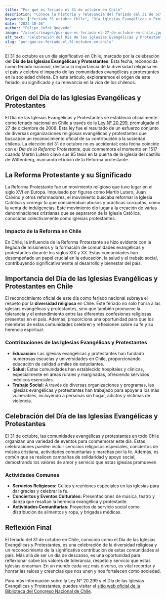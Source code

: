 ```yaml
---
title: "Por qué es feriado el 31 de octubre en Chile"
description: "Conoce la historia y relevancia del feriado del 31 de octubre en Chile, Día de las Iglesias Evangélicas y Protestantes, y cómo esta fecha celebra la diversidad religiosa y el impacto de estas comunidades en el país."
keywords: ["feriado 31 octubre Chile", "Día Iglesias Evangélicas y Protestantes Chile", "feriado religioso Chile", "por qué es feriado 31 octubre"]
date: "2024-10-26"
author: "Felipe Jofré Quevedo"
image: "/assets/images/por-que-es-feriado-el-27-de-octubre-en-chile.jpg"
alt_text: "Celebración del Día de las Iglesias Evangélicas y Protestantes en Chile"
slug: "por-que-es-feriado-el-31-octubre-en-chile"
---
```


El 31 de octubre es un día significativo en Chile, marcado por la celebración del **Día de las Iglesias Evangélicas y Protestantes**. Esta fecha, reconocida como feriado nacional, destaca la importancia de la diversidad religiosa en el país y celebra el impacto de las comunidades evangélicas y protestantes en la sociedad chilena. En este artículo, exploraremos el origen de este feriado, su significado y su relevancia en la vida de los chilenos.

## Origen del Día de las Iglesias Evangélicas y Protestantes

El Día de las Iglesias Evangélicas y Protestantes se estableció oficialmente como feriado nacional en Chile a través de la [Ley N° 20.299](https://www.bcn.cl/leychile/navegar?idNorma=279294), promulgada el 27 de diciembre de 2008. Esta ley fue el resultado de un esfuerzo conjunto de diversas organizaciones religiosas evangélicas y protestantes que buscaban un reconocimiento oficial de su contribución a la sociedad chilena. La elección del 31 de octubre no es accidental; esta fecha coincide con el *Día de la Reforma Protestante*, que conmemora el momento en 1517 cuando Martín Lutero clavó sus 95 tesis en la puerta de la iglesia del castillo de Wittenberg, marcando el inicio de la Reforma protestante.

## La Reforma Protestante y su Significado

La Reforma Protestante fue un movimiento religioso que tuvo lugar en el siglo XVI en Europa. Impulsado por figuras como Martín Lutero, Juan Calvino y otros reformadores, el movimiento buscaba reformar la Iglesia Católica y corregir lo que consideraban abusos y prácticas corruptas, como la venta de indulgencias. Este movimiento dio lugar a la creación de varias denominaciones cristianas que se separaron de la Iglesia Católica, conocidas colectivamente como iglesias protestantes.

### Impacto de la Reforma en Chile

En Chile, la influencia de la Reforma Protestante se hizo evidente con la llegada de misioneros y la formación de comunidades evangélicas y protestantes durante los siglos XIX y XX. Estas comunidades han desempeñado un papel crucial en la educación, la salud y el trabajo social, contribuyendo significativamente al desarrollo y bienestar del país.

## Importancia del Día de las Iglesias Evangélicas y Protestantes en Chile

El reconocimiento oficial de este día como feriado nacional subraya el respeto por la **diversidad religiosa** en Chile. Este feriado no solo honra a las iglesias evangélicas y protestantes, sino que también promueve la tolerancia y el entendimiento entre las diferentes confesiones religiosas presentes en el país. Además, proporciona una oportunidad para que los miembros de estas comunidades celebren y reflexionen sobre su fe y su herencia espiritual.

### Contribuciones de las Iglesias Evangélicas y Protestantes

- **Educación:** Las iglesias evangélicas y protestantes han fundado numerosas escuelas y universidades en Chile, proporcionando educación de calidad a miles de estudiantes.
- **Salud:** Estas comunidades han establecido hospitales y clínicas, especialmente en áreas rurales y marginadas, ofreciendo servicios médicos esenciales.
- **Trabajo Social:** A través de diversas organizaciones y programas, las iglesias evangélicas y protestantes han trabajado para apoyar a los más vulnerables, incluyendo a personas sin hogar, adictos y víctimas de violencia.

## Celebración del Día de las Iglesias Evangélicas y Protestantes

El 31 de octubre, las comunidades evangélicas y protestantes en todo Chile organizan una variedad de eventos para conmemorar este día. Estas celebraciones pueden incluir servicios religiosos especiales, conciertos de música cristiana, actividades comunitarias y marchas por la fe. Además, es común que se realicen campañas de solidaridad y apoyo social, demostrando los valores de amor y servicio que estas iglesias promueven.

### Actividades Comunes

- **Servicios Religiosos:** Cultos y reuniones especiales en las iglesias para dar gracias y celebrar la fe.
- **Conciertos y Eventos Culturales:** Presentaciones de música, teatro y danza que resaltan la herencia evangélica y protestante.
- **Actividades Comunitarias:** Proyectos de servicio social como distribución de alimentos y ropa, y brigadas médicas.

## Reflexión Final

El feriado del 31 de octubre en Chile, conocido como el Día de las Iglesias Evangélicas y Protestantes, es una celebración de la diversidad religiosa y un reconocimiento de la significativa contribución de estas comunidades al país. Más allá de ser un día de descanso, es una oportunidad para reflexionar sobre los valores de tolerancia, respeto y servicio que estas iglesias encarnan. En un mundo cada vez más diverso, es vital recordar y honrar las raíces y creencias que nos unen y nos fortalecen como sociedad.

Para más información sobre la Ley N° 20.299 y el Día de las Iglesias Evangélicas y Protestantes, puedes visitar el [sitio web oficial de la Biblioteca del Congreso Nacional de Chile](https://www.bcn.cl/leychile/navegar?idNorma=279294).
